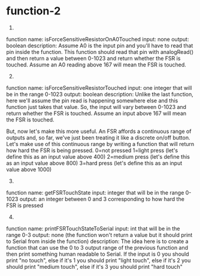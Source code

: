 # function-2

1)
function name: isForceSensitiveResistorOnA0Touched
input: none
output: boolean
description: Assume A0 is the input pin and you'll have to read that pin inside the function. This function should read that pin with analogRead() and then return a value between 0-1023 and return whether the FSR is touched. Assume an A0 reading above 167 will mean the FSR is touched.

2)
function name: isForceSensitiveResistorTouched
input: one integer that will be in the range 0-1023
output: boolean
description: Unlike the last function, here we'll assume the pin read is happening somewhere else and this function just takes that value. So, the input will vary between 0-1023 and return whether the FSR is touched. Assume an input above 167 will mean the FSR is touched.

But, now let's make this more useful. An FSR affords a continuous range of outputs and, so far, we've just been treating it like a discrete on/off button. Let's make use of this continuous range by writing a function that will return how hard the FSR is being pressed. 
0=not pressed 
1=light press (let's define this as an input value above 400)
2=medium press (let's define this as an input value above 800)
3=hard press (let's define this as an input value above 1000)

3)
function name: getFSRTouchState
input: integer that will be in the range 0-1023
output: an integer between 0 and 3 corresponding to how hard the FSR is pressed

4)
function name: printFSRTouchStateToSerial
input: int that will be in the range 0-3
output: none (the function won't return a value but it should print to Serial from inside the function)
description: The idea here is to create a function that can use the 0 to 3 output range of the previous function and then print something human readable to Serial. If the input is 0 you should print "no touch", else if it's 1 you should print "light touch", else if it's 2 you should print "medium touch", else if it's 3 you should print "hard touch" 
